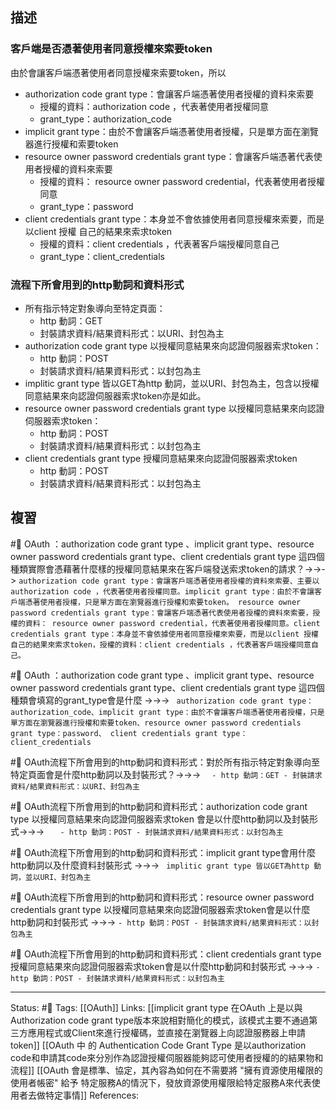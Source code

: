 
## 描述




### 客戶端是否憑著使用者同意授權來索要token


由於會讓客戶端憑著使用者同意授權來索要token，所以
- authorization code grant type：會讓客戶端憑著使用者授權的資料來索要
	- 授權的資料：authorization code ，代表著使用者授權同意
	- grant_type：authorization_code
-  implicit grant type：由於不會讓客戶端憑著使用者授權，只是單方面在瀏覽器進行授權和索要token
- resource owner password credentials grant type：會讓客戶端憑著代表使用者授權的資料來索要
	- 授權的資料： resource owner password credential，代表著使用者授權同意
	- grant_type：password
- client credentials grant type：本身並不會依據使用者同意授權來索要，而是以client 授權 自己的結果來索求token
	- 授權的資料：client credentials ，代表著客戶端授權同意自己
	- grant_type：client_credentials

### 流程下所會用到的http動詞和資料形式

- 所有指示特定對象導向至特定頁面：
	- http 動詞：GET
	- 封裝請求資料/結果資料形式：以URI、封包為主
- authorization code grant type 以授權同意結果來向認證伺服器索求token：
	- http 動詞：POST
	- 封裝請求資料/結果資料形式：以封包為主
- implitic grant type 皆以GET為http 動詞，並以URI、封包為主，包含以授權同意結果來向認證伺服器索求token亦是如此。
- resource owner password credentials grant type 以授權同意結果來向認證伺服器索求token：
	- http 動詞：POST
	- 封裝請求資料/結果資料形式：以封包為主
- client credentials grant type 授權同意結果來向認證伺服器索求token
	- http 動詞：POST
	- 封裝請求資料/結果資料形式：以封包為主



## 複習

#🧠 OAuth ：authorization code grant type 、implicit grant type、resource owner password credentials grant type、client credentials grant type 這四個種類實際會憑藉著什麼樣的授權同意結果來在客戶端發送索求token的請求？->->-> `authorization code grant type：會讓客戶端憑著使用者授權的資料來索要、主要以authorization code ，代表著使用者授權同意。implicit grant type：由於不會讓客戶端憑著使用者授權，只是單方面在瀏覽器進行授權和索要token。 resource owner password credentials grant type：會讓客戶端憑著代表使用者授權的資料來索要，授權的資料： resource owner password credential，代表著使用者授權同意。client credentials grant type：本身並不會依據使用者同意授權來索要，而是以client 授權 自己的結果來索求token，授權的資料：client credentials ，代表著客戶端授權同意自己。`
<!--SR:!2023-05-11,33,250-->

#🧠 OAuth ：authorization code grant type 、implicit grant type、resource owner password credentials grant type、client credentials grant type 這四個種類會填寫的grant_type會是什麼 ->->-> ` authorization code grant type：authorization_code、implicit grant type：由於不會讓客戶端憑著使用者授權，只是單方面在瀏覽器進行授權和索要token、resource owner password credentials grant type：password、 client credentials grant type：client_credentials`
<!--SR:!2023-07-13,70,250-->


#🧠 OAuth流程下所會用到的http動詞和資料形式：對於所有指示特定對象導向至特定頁面會是什麼http動詞以及封裝形式？->->-> `	- http 動詞：GET - 封裝請求資料/結果資料形式：以URI、封包為主`
<!--SR:!2023-04-28,26,250-->

#🧠 OAuth流程下所會用到的http動詞和資料形式：authorization code grant type 以授權同意結果來向認證伺服器索求token 會是以什麼http動詞以及封裝形式->->-> `	- http 動詞：POST - 封裝請求資料/結果資料形式：以封包為主`
<!--SR:!2023-05-04,28,250-->

#🧠 OAuth流程下所會用到的http動詞和資料形式：implicit grant type會用什麼http動詞以及什麼資料封裝形式 ->->-> ` implitic grant type 皆以GET為http 動詞，並以URI、封包為主`
<!--SR:!2023-07-22,77,250-->

#🧠 OAuth流程下所會用到的http動詞和資料形式：resource owner password credentials grant type 以授權同意結果來向認證伺服器索求token會是以什麼http動詞和封裝形式 ->->-> `- http 動詞：POST - 封裝請求資料/結果資料形式：以封包為主`
<!--SR:!2023-05-13,35,250-->

#🧠 OAuth流程下所會用到的http動詞和資料形式：client credentials grant type 授權同意結果來向認證伺服器索求token會是以什麼http動詞和封裝形式 ->->-> `- http 動詞：POST - 封裝請求資料/結果資料形式：以封包為主`
<!--SR:!2023-05-10,33,250-->







---
Status: #🌱 
Tags:
[[OAuth]]
Links:
[[implicit grant type 在OAuth 上是以與Authorization code grant type版本來說相對簡化的模式，該模式主要不通過第三方應用程式或Client來進行授權碼，並直接在瀏覽器上向認證服務器上申請token]]
[[OAuth 中 的 Authentication Code Grant Type 是以authorization code和申請其code來分別作為認證授權伺服器能夠認可使用者授權的的結果物和流程]]
[[OAuth 會是標準、協定，其內容為如何在不需要將 "擁有資源使用權限的使用者帳密" 給予 特定服務A的情況下，發放資源使用權限給特定服務A來代表使用者去做特定事情]]
References: